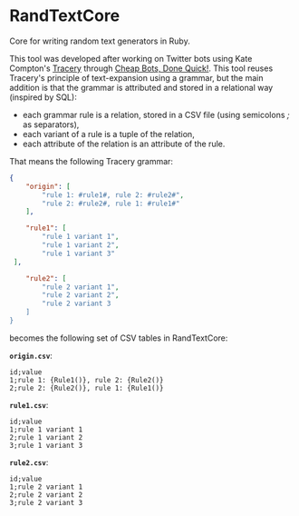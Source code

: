 # RandTextCore

Core for writing random text generators in Ruby.

This tool was developed after working on Twitter bots using Kate Compton's
[Tracery](https://github.com/galaxykate/tracery) through
[Cheap Bots, Done Quick!](https://cheapbotsdonequick.com/). This tool reuses
Tracery's principle of text-expansion using a grammar, but the main addition is
that the grammar is attributed and stored in a relational way (inspired by SQL):

- each grammar rule is a relation, stored in a CSV file (using semicolons _;_ as
  separators),
- each variant of a rule is a tuple of the relation,
- each attribute of the relation is an attribute of the rule.

That means the following Tracery grammar:

```json
{
    "origin": [
        "rule 1: #rule1#, rule 2: #rule2#",
        "rule 2: #rule2#, rule 1: #rule1#"
    ],

    "rule1": [
        "rule 1 variant 1",
        "rule 1 variant 2",
        "rule 1 variant 3"
 ],

    "rule2": [
        "rule 2 variant 1",
        "rule 2 variant 2",
        "rule 2 variant 3
    ]
}
```

becomes the following set of CSV tables in RandTextCore:

**`origin.csv`**:

```text
id;value
1;rule 1: {Rule1()}, rule 2: {Rule2()}
2;rule 2: {Rule2()}, rule 1: {Rule1()}
```

**`rule1.csv`**:

```text
id;value
1;rule 1 variant 1
2;rule 1 variant 2
3;rule 1 variant 3
```

**`rule2.csv`**:

```text
id;value
1;rule 2 variant 1
2;rule 2 variant 2
3;rule 2 variant 3
```
